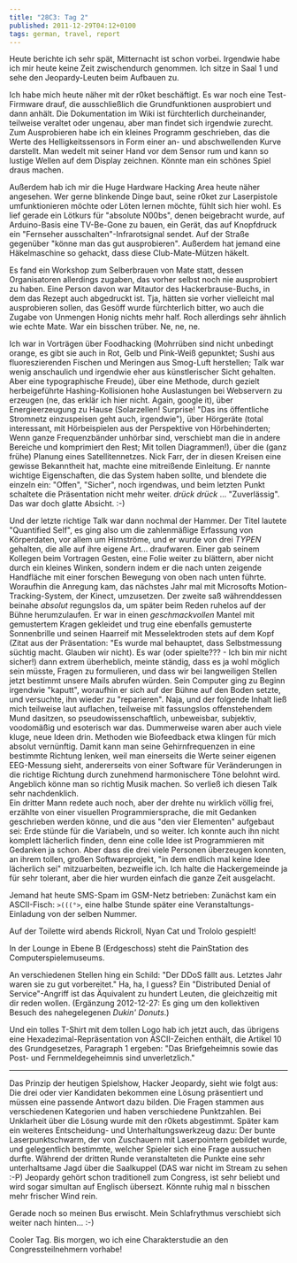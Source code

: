 ```yaml
---
title: "28C3: Tag 2"
published: 2011-12-29T04:12+0100
tags: german, travel, report
---
```


Heute berichte ich sehr spät, Mitternacht ist schon vorbei. Irgendwie habe ich mir heute keine Zeit zwischendurch genommen. Ich sitze in Saal 1 und sehe den Jeopardy-Leuten beim Aufbauen zu.

Ich habe mich heute näher mit der r0ket beschäftigt. Es war noch eine Test-Firmware drauf, die ausschließlich die Grundfunktionen ausprobiert und dann anhält. Die Dokumentation im Wiki ist fürchterlich durcheinander, teilweise veraltet oder ungenau, aber man findet sich irgendwie zurecht. Zum Ausprobieren habe ich ein kleines Programm geschrieben, das die Werte des Helligkeitssensors in Form einer an- und abschwellenden Kurve darstellt. Man wedelt mit seiner Hand vor dem Sensor rum und kann so lustige Wellen auf dem Display zeichnen. Könnte man ein schönes Spiel draus machen.

Außerdem hab ich mir die Huge Hardware Hacking Area heute näher angesehen. Wer gerne blinkende Dinge baut, seine r0ket zur Laserpistole umfunktionieren möchte oder Löten lernen möchte, fühlt sich hier wohl. Es lief gerade ein Lötkurs für "absolute N00bs", denen beigebracht wurde, auf Arduino-Basis eine TV-Be-Gone zu bauen, ein Gerät, das auf Knopfdruck ein "Fernseher ausschalten"-Infrarotsignal sendet. Auf der Straße gegenüber "könne man das gut ausprobieren". Außerdem hat jemand eine Häkelmaschine so gehackt, dass diese Club-Mate-Mützen häkelt.

Es fand ein Workshop zum Selberbrauen von Mate statt, dessen Organisatoren allerdings zugaben, das vorher selbst noch nie ausprobiert zu haben. Eine Person davon war Mitautor des Hackerbrause-Buchs, in dem das Rezept auch abgedruckt ist. Tja, hätten sie vorher vielleicht mal ausprobieren sollen, das Gesöff wurde fürchterlich bitter, wo auch die Zugabe von Unmengen Honig nichts mehr half. Roch allerdings sehr ähnlich wie echte Mate. War ein bisschen trüber. Ne, ne, ne.

Ich war in Vorträgen über Foodhacking (Mohrrüben sind nicht unbedingt orange, es gibt sie auch in Rot, Gelb und Pink-Weiß gepunktet; Sushi aus fluoreszierenden Fischen und Meringen aus Smog-Luft herstellen; Talk war wenig anschaulich und irgendwie eher aus künstlerischer Sicht gehalten. Aber eine typographische Freude), über eine Methode, durch gezielt herbeigeführte Hashing-Kollisionen hohe Auslastungen bei Webservern zu erzeugen (ne, das erklär ich hier nicht. Again, google it), über Energieerzeugung zu Hause (Solarzellen! Surprise! "Das ins öffentliche Stromnetz einzuspeisen geht auch, irgendwie"), über Hörgeräte (total interessant, mit Hörbeispielen aus der Perspektive von Hörbehinderten; Wenn ganze Frequenzbänder unhörbar sind, verschiebt man die in andere Bereiche und komprimiert den Rest; Mit tollen Diagrammen!), über die (ganz frühe) Planung eines Satellitennetzes. Nick Farr, der in diesen Kreisen eine gewisse Bekanntheit hat, machte eine mitreißende Einleitung. Er nannte wichtige Eigenschaften, die das System haben sollte, und blendete die einzeln ein: "Offen", "Sicher", noch irgendwas, und beim letzten Punkt schaltete die Präsentation nicht mehr weiter. *drück* *drück* ... "Zuverlässig". Das war doch glatte Absicht. :-)

Und der letzte richtige Talk war dann nochmal der Hammer. Der Titel lautete "Quantified Self", es ging also um die zahlenmäßige Erfassung von Körperdaten, vor allem um Hirnströme, und er wurde von drei *TYPEN* gehalten, die alle auf ihre eigene Art... draufwaren. Einer gab seinem Kollegen beim Vortragen Gesten, eine Folie weiter zu blättern, aber nicht durch ein kleines Winken, sondern indem er die nach unten zeigende Handfläche mit einer forschen Bewegung von oben nach unten führte. Woraufhin die Anregung kam, das nächstes Jahr mal mit Microsofts Motion-Tracking-System, der Kinect, umzusetzen. Der zweite saß währenddessen beinahe *absolut* regungslos da, um später beim Reden ruhelos auf der Bühne herumzulaufen. Er war in einen *geschmackvollen* Mantel mit gemustertem Kragen gekleidet und trug eine ebenfalls gemusterte Sonnenbrille und seinen Haarreif mit Messelektroden stets auf dem Kopf (Zitat aus der Präsentation: "Es wurde mal behauptet, dass Selbstmessung süchtig macht. Glauben wir nicht). Es war (oder spielte??? - Ich bin mir nicht sicher!) dann extrem überheblich, meinte ständig, dass es ja wohl möglich sein müsste, Fragen zu formulieren, und dass wir bei langweiligen Stellen jetzt bestimmt unsere Mails abrufen würden. Sein Computer ging zu Beginn irgendwie "kaputt", woraufhin er sich auf der Bühne auf den Boden setzte, und versuchte, ihn wieder zu "reparieren". Naja, und der folgende Inhalt ließ mich teilweise laut auflachen, teilweise mit fassungslos offenstehendem Mund dasitzen, so pseudowissenschaftlich, unbeweisbar, subjektiv, voodomäßig und esoterisch war das. Dummerweise waren aber auch viele kluge, neue Ideen drin. Methoden wie Biofeedback etwa klingen für mich absolut vernünftig. Damit kann man seine Gehirnfrequenzen in eine bestimmte Richtung lenken, weil man einerseits die Werte seiner eigenen EEG-Messung sieht, andererseits von einer Software für Veränderungen in die richtige Richtung durch zunehmend harmonischere Töne belohnt wird. Angeblich könne man so richtig Musik machen. So verließ ich diesen Talk sehr nachdenklich.  
Ein dritter Mann redete auch noch, aber der drehte nu wirklich völlig frei, erzählte von einer visuellen Programmiersprache, die mit Gedanken geschrieben werden könne, und die aus "den vier Elementen" aufgebaut sei: Erde stünde für die Variabeln, und so weiter. Ich konnte auch ihn nicht komplett lächerlich finden, denn eine colle Idee ist Programmieren mit Gedanken ja schon. Aber dass die drei viele Personen überzeugen konnten, an ihrem tollen, großen Softwareprojekt, "in dem endlich mal keine Idee lächerlich sei" mitzuarbeiten, bezweifle ich. Ich halte die Hackergemeinde ja für sehr tolerant, aber die hier wurden einfach die ganze Zeit ausgelacht.

Jemand hat heute SMS-Spam im GSM-Netz betrieben: Zunächst kam ein ASCII-Fisch: `>(((°>`, eine halbe Stunde später eine Veranstaltungs-Einladung von der selben Nummer.

Auf der Toilette wird abends Rickroll, Nyan Cat und Trololo gespielt!

In der Lounge in Ebene B (Erdgeschoss) steht die PainStation des Computerspielemuseums.

An verschiedenen Stellen hing ein Schild: "Der DDoS fällt aus. Letztes Jahr waren sie zu gut vorbereitet." Ha, ha, I guess? Ein "Distributed Denial of Service"-Angriff ist das Äquivalent zu hundert Leuten, die gleichzeitig mit dir reden wollen. (Ergänzung 2012-12-27: Es ging um den kollektiven Besuch des nahegelegenen *Dukin' Donuts*.)

Und ein tolles T-Shirt mit dem tollen Logo hab ich jetzt auch, das übrigens eine Hexadezimal-Repräsentation von ASCII-Zeichen enthält, die Artikel 10 des Grundgesetzes, Paragraph 1 ergeben: "Das Briefgeheimnis sowie das Post- und Fernmeldegeheimnis sind unverletzlich."

---

Das Prinzip der heutigen Spielshow, Hacker Jeopardy, sieht wie folgt aus: Die drei oder vier Kandidaten bekommen eine Lösung präsentiert und müssen eine passende Antwort dazu bilden. Die Fragen stammen aus verschiedenen Kategorien und haben verschiedene Punktzahlen. Bei Unklarheit über die Lösung wurde mit den r0kets abgestimmt. Später kam ein weiteres Entscheidung- und Unterhaltungswerkzeug dazu: Der bunte Laserpunktschwarm, der von Zuschauern mit Laserpointern gebildet wurde, und gelegentlich bestimmte, welcher Spieler sich eine Frage aussuchen durfte. Während der dritten Runde veranstalteten die Punkte eine sehr unterhaltsame Jagd über die Saalkuppel (DAS war nicht im Stream zu sehen :-P)
Jeopardy gehört schon traditionell zum Congress, ist sehr beliebt und wird sogar simultan auf Englisch übersezt. Könnte ruhig mal n bisschen mehr frischer Wind rein.

Gerade noch so meinen Bus erwischt. Mein Schlafrythmus verschiebt sich weiter nach hinten... :-)

Cooler Tag. Bis morgen, wo ich eine Charakterstudie an den Congressteilnehmern vorhabe!
